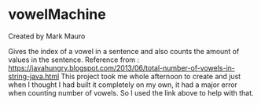 # vowelMachine
Created by Mark Mauro

Gives the index of a vowel in a sentence and also counts the amount of values in the sentence.
Reference from : https://javahungry.blogspot.com/2013/06/total-number-of-vowels-in-string-java.html
This project took me whole afternoon to create and just when I thought I had built it completely on my own, it had a major error when counting number of vowels. So I used the link above to help with that.
